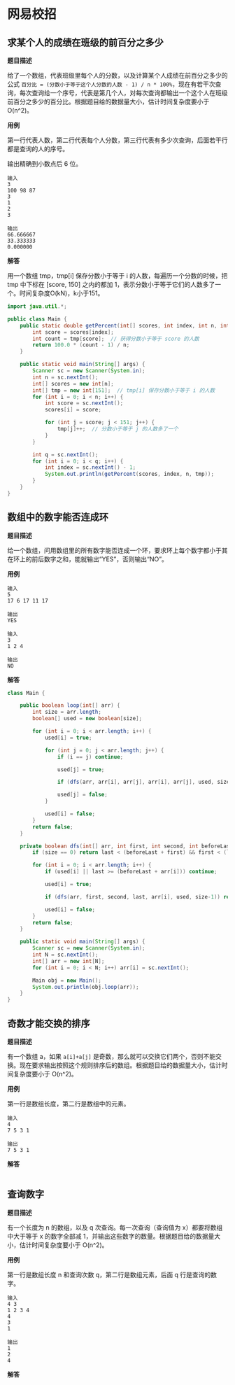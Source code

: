 # 网易校招

## 求某个人的成绩在班级的前百分之多少

**题目描述**

给了一个数组，代表班级里每个人的分数，以及计算某个人成绩在前百分之多少的公式 `百分比 = (分数小于等于这个人分数的人数 - 1) / n * 100%`，现在有若干次查询，每次查询给一个序号，代表是第几个人，对每次查询都输出一个这个人在班级前百分之多少的百分比。根据题目给的数据量大小，估计时间复杂度要小于 O(n^2)。

**用例**

第一行代表人数，第二行代表每个人分数，第三行代表有多少次查询，后面若干行都是查询的人的序号。

输出精确到小数点后 6 位。

```
输入
3
100 98 87
3
1
2
3

输出
66.666667
33.333333
0.000000
```

**解答**

用一个数组 tmp，tmp[i] 保存分数小于等于 i 的人数，每遍历一个分数的时候，把 tmp 中下标在 [score, 150] 之内的都加 1，表示分数小于等于它们的人数多了一个。时间复杂度O(kN)，k小于151。

```java
import java.util.*;

public class Main {
    public static double getPercent(int[] scores, int index, int n, int[] tmp) {
        int score = scores[index];
        int count = tmp[score];  // 获得分数小于等于 score 的人数
        return 100.0 * (count - 1) / n;
    }

    public static void main(String[] args) {
        Scanner sc = new Scanner(System.in);
        int n = sc.nextInt();
        int[] scores = new int[n];
        int[] tmp = new int[151];  // tmp[i] 保存分数小于等于 i 的人数
        for (int i = 0; i < n; i++) {
            int score = sc.nextInt();
            scores[i] = score;

            for (int j = score; j < 151; j++) {
                tmp[j]++;  // 分数小于等于 j 的人数多了一个
            }
        }

        int q = sc.nextInt();
        for (int i = 0; i < q; i++) {
            int index = sc.nextInt() - 1;
            System.out.println(getPercent(scores, index, n, tmp));
        }
    }
}
```

## 数组中的数字能否连成环

**题目描述**

给一个数组，问用数组里的所有数字能否连成一个环，要求环上每个数字都小于其在环上的前后数字之和，能就输出“YES”，否则输出“NO”。

**用例**

```
输入
5
17 6 17 11 17

输出
YES
```

```
输入
3
1 2 4

输出
NO
```

**解答**

```java
class Main {

    public boolean loop(int[] arr) {
        int size = arr.length;
        boolean[] used = new boolean[size];

        for (int i = 0; i < arr.length; i++) {
            used[i] = true;

            for (int j = 0; j < arr.length; j++) {
                if (i == j) continue;

                used[j] = true;

                if (dfs(arr, arr[i], arr[j], arr[i], arr[j], used, size-2)) return true;

                used[j] = false;
            }

            used[i] = false;
        }
        return false;
    }

    private boolean dfs(int[] arr, int first, int second, int beforeLast, int last, boolean[] used, int size) {
        if (size == 0) return last < (beforeLast + first) && first < (last + second);

        for (int i = 0; i < arr.length; i++) {
            if (used[i] || last >= (beforeLast + arr[i])) continue;

            used[i] = true;

            if (dfs(arr, first, second, last, arr[i], used, size-1)) return true;

            used[i] = false;
        }
        return false;
    }

    public static void main(String[] args) {
        Scanner sc = new Scanner(System.in);
        int N = sc.nextInt();
        int[] arr = new int[N];
        for (int i = 0; i < N; i++) arr[i] = sc.nextInt();

        Main obj = new Main();
        System.out.println(obj.loop(arr));
    }
}
```

## 奇数才能交换的排序

**题目描述**

有一个数组 a，如果 `a[i]+a[j]` 是奇数，那么就可以交换它们两个，否则不能交换。现在要求输出按照这个规则排序后的数组。根据题目给的数据量大小，估计时间复杂度要小于 O(n^2)。

**用例**

第一行是数组长度，第二行是数组中的元素。

```
输入
4
7 5 3 1

输出
7 5 3 1
```

**解答**

```java

```

## 查询数字

**题目描述**

有一个长度为 n 的数组，以及 q 次查询。每一次查询（查询值为 x）都要将数组中大于等于 x 的数字全部减 1，并输出这些数字的数量。根据题目给的数据量大小，估计时间复杂度要小于 O(n^2)。

**用例**

第一行是数组长度 n 和查询次数 q，第二行是数组元素，后面 q 行是查询的数字。

```
输入
4 3
1 2 3 4
4
3
1

输出
1
2
4
```

**解答**

```java

```
